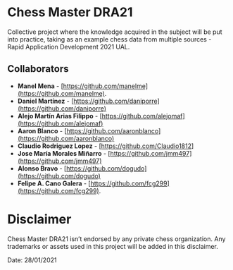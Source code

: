 # Chess Master DRA21
Collective project where the knowledge acquired in the subject will be put into practice, taking as an example chess data from multiple sources - Rapid Application Development 2021 UAL.

## Collaborators
* **Manel Mena** -  [https://github.com/manelme](https://github.com/manelme).
* **Daniel Martínez** -  [https://github.com/daniporre](https://github.com/daniporre)
* **Alejo Martín Arias Filippo** -  [https://github.com/alejomaf](https://github.com/alejomaf)
* **Aaron Blanco** - [https://github.com/aaronblanco](https://github.com/aaronblanco)
* **Claudio Rodriguez Lopez** - [https://github.com/Claudio1812]
* **Jose María Morales Miñarro** - [https://github.com/jmm497](https://github.com/jmm497)
* **Alonso Bravo** -  [https://github.com/dogudo](https://github.com/dogudo)
* **Felipe A. Cano Galera** -  [https://github.com/fcg299](https://github.com/fcg299).

# Disclaimer

Chess Master DRA21 isn’t endorsed by any private chess organization. Any trademarks or assets used in this project will be added in this disclaimer.

Date: 28/01/2021
